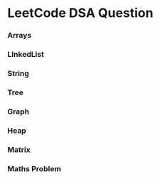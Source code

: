 # LeetCode DSA Question

### Arrays
### LInkedList
### String
### Tree
### Graph
### Heap
### Matrix
### Maths Problem